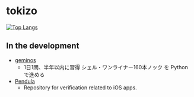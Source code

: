 # tokizo

[![Top Langs](https://github-readme-stats.vercel.app/api/top-langs/?username=tokizuoh&layout=compact)](https://github.com/anuraghazra/github-readme-stats)


## In the development
- [geminos](https://github.com/tokizuoh/geminos)
  - 1日1問、半年以内に習得 シェル・ワンライナー160本ノック を Python で進める
- [Pendula](https://github.com/tokizuoh/Pendula)
  - Repository for verification related to iOS apps.
